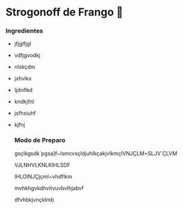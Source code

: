 # Strogonoff de Frango :chicken:

### Ingredientes 

- jfjglfjgl

- vdfjgvodkj

- nlskçdm

- jxhvlkx

- ljdnflkd

- kndkjfnl

- jsfhsiuhf

- kjfnj

  ### Modo de Preparo

  gsçlkgsdk´pgsa]f~lsmcvsçldjuhlkçakjvlkmçlVNJÇLM~SLJV´ÇLVM

  VJLNHVLKNLKIHLSDF

  IHLOINJÇjçml~vhdflkm

  mvhkhgvkdhvitvuvbvlhjabvf

  dfvhbkjvnçklmb

  

  

